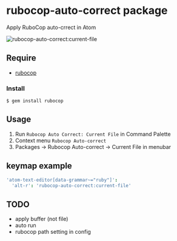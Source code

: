 # rubocop-auto-correct package

Apply RuboCop auto-crrect in Atom

![rubocop-auto-correct:current-file](https://cloud.githubusercontent.com/assets/18009/7369380/abc3a688-edec-11e4-9a44-58a1604c454d.gif)

## Require

* [rubocop](https://github.com/bbatsov/rubocop)

### Install

    $ gem install rubocop

## Usage

1. Run `Rubocop Auto Correct: Current File` in Command Palette
2. Context menu `Rubocop Auto-correct`
3. Packages -> Rubocop Auto-correct -> Current File in menubar

## keymap example

```coffee
'atom-text-editor[data-grammar~="ruby"]':
  'alt-r': 'rubocop-auto-correct:current-file'
```

## TODO

* apply buffer (not file)
* auto run
* rubocop path setting in config
